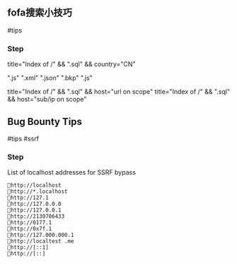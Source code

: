 ## fofa搜索小技巧
#tips 
### Step
title="Index of /" && ".sql" && country="CN"

".js"
".xml"
".json"
".bkp"
".js"  

title="Index of /" && ".sql" && host="url on scope"
title="Index of /" && ".sql" && host="sub/ip on scope"

## Bug Bounty Tips
#tips #ssrf
### Step
List of localhost addresses for SSRF bypass
```
🔹http://localhost
🔹http://*.localhost
🔹http://127.1
🔹http://127.0.0.0
🔹http://127.0.0.1
🔹http://2130706433
🔹http://0177.1
🔹http://0x7f.1
🔹http://127.000.000.1
🔹http://localtest .me
🔹http://[::1]
🔹http://[::]
```
